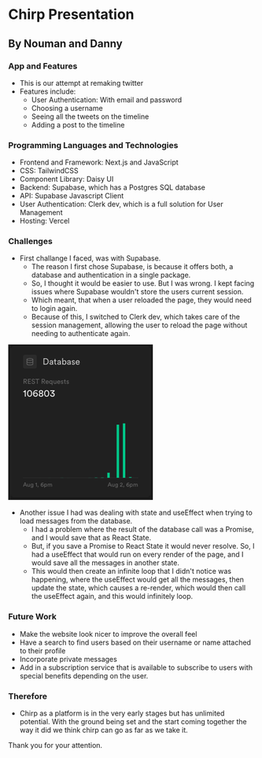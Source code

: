 # Chirp Presentation
## By Nouman and Danny

### App and Features
 - This is our attempt at remaking twitter
 - Features include:
    - User Authentication: With email and password
    - Choosing a username
    - Seeing all the tweets on the timeline
    - Adding a post to the timeline

### Programming Languages and Technologies
- Frontend and Framework: Next.js and JavaScript
- CSS: TailwindCSS
- Component Library: Daisy UI
- Backend: Supabase, which has a Postgres SQL database
- API: Supabase Javascript Client
- User Authentication: Clerk dev, which is a full solution for User Management
- Hosting: Vercel

### Challenges
- First challange I faced, was with Supabase.
   - The reason I first chose Supabase, is because it offers both, a database and authentication in a single package.
   - So, I thought it would be easier to use. But I was wrong. I kept facing issues where Supabase wouldn't store the users current session.
   - Which meant, that when a user reloaded the page, they would need to login again.
   - Because of this, I switched to Clerk dev, which takes care of the session management, allowing the user to reload the page without needing to authenticate again.

![100k calls](/supabaseDatabase.png)
- Another issue I had was dealing with state and useEffect when trying to load messages from the database.
   - I had a problem where the result of the database call was a Promise, and I would save that as React State.
   - But, if you save a Promise to React State it would never resolve. So, I had a useEffect that would run on every render of the page, and I would save all the messages in another state.
   - This would then create an infinite loop that I didn't notice was happening, where the useEffect would get all the messages, then update the state, which causes a re-render, which would then call the useEffect again, and this would infinitely loop.

### Future Work
- Make the website look nicer to improve the overall feel
- Have a search to find users based on their username or name attached to their profile
- Incorporate private messages
- Add in a subscription service that is available to subscribe to users with special benefits depending on the user.


### Therefore
- Chirp as a platform is in the very early stages but has unlimited potential. With the ground being set and the start coming together the way it did we think chirp can go as far as we take it.

Thank you for your attention.
